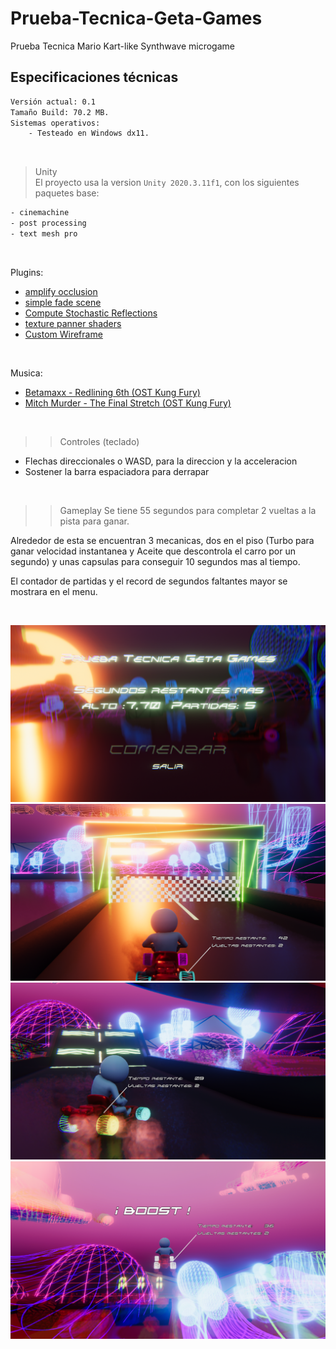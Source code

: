 # Prueba-Tecnica-Geta-Games
Prueba Tecnica Mario Kart-like Synthwave microgame

## Especificaciones técnicas
```bash
Versión actual: 0.1
Tamaño Build: 70.2 MB.
Sistemas operativos:
    - Testeado en Windows dx11.
```

<br/>

> Unity
> <br/>
> El proyecto usa la version ```Unity 2020.3.11f1```, con los siguientes paquetes base:
```bash
- cinemachine
- post processing
- text mesh pro
```

<br/>

Plugins:
  - [amplify occlusion](https://github.com/AmplifyCreations/AmplifyOcclusion)
  - [simple fade scene](https://assetstore.unity.com/packages/tools/particles-effects/simple-fade-scene-transition-system-81753)
  - [Compute Stochastic Reflections](https://github.com/simeonradivoev/ComputeStochasticReflections)
  - [texture panner shaders](https://github.com/AdultLink/TexturePanner)
  - [Custom Wireframe](https://github.com/UnityCommunity/UnityLibrary/blob/master/Assets/Shaders/2D/Effects/WireFrame.shader)

<br/>

Musica:
  - [Betamaxx - Redlining 6th (OST Kung Fury)](https://www.youtube.com/watch?v=3LuDUu0rvnw)
  - [Mitch Murder - The Final Stretch (OST Kung Fury)](https://www.youtube.com/watch?v=go1_dv5YrWc)

<br/>

>> Controles (teclado)
  - Flechas direccionales o WASD, para la direccion y la acceleracion
  - Sostener la barra espaciadora para derrapar

<br/>

>> Gameplay
Se tiene 55 segundos para completar 2 vueltas a la pista para ganar.

Alrededor de esta se encuentran 3 mecanicas, dos en el piso (Turbo para ganar velocidad instantanea y Aceite que descontrola el carro por un segundo) y unas capsulas para conseguir 10 segundos mas al tiempo.

El contador de partidas y el record de segundos faltantes mayor se mostrara en el menu.

<br/>

![](/img/1.png)
![](/img/2.png)
![](/img/3.png)
![](/img/4.png)
